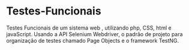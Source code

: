 # Testes-Funcionais
Testes Funcionais de um sistema web , utilizando php, CSS, html e javaScript. 
Usando a API Selenium Webdriver, o padrão de projeto para organização de testes chamado Page Objects e
o framework TestNG.
